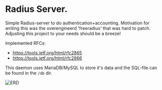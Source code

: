 Radius Server.
===================
Simple Radius-server to do authentication+accounting.
Motivation for writing this was the overengineerd 'freeradius' that
was hard to patch. Adjusting this project to your needs should be
a breeze!

Implemented RFCs:
* https://tools.ietf.org/html/rfc2865
* https://tools.ietf.org/html/rfc2866

This daemon uses MariaDB/MySQL to store it's data and the SQL-file can
be found in the `/db` dir.

![ERD](https://github.com/mpdroog/radiusd/blob/master/db/ERD.png)
